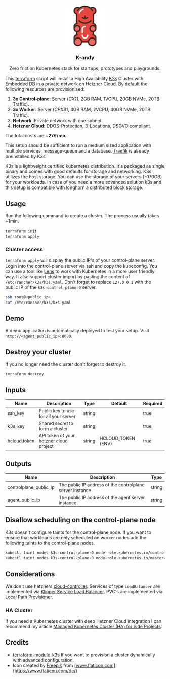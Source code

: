 <p align="center">
    <img src="logo.svg" width="128px" alt="k-andy logo"/>
</p>
<h3 align="center">K-andy</h3>
<p align="center">Zero friction Kubernetes stack for startups, prototypes and playgrounds.</p>

This [terraform](https://www.terraform.io/) script will install a High Availability [K3s](https://rancher.com/docs/k3s/latest/en/) Cluster with Embedded DB in a private network on Hetzner Cloud. By default the following resources are provisionised:

1. **3x Control-plane**: Server (_CX11_, 2GB RAM, 1VCPU, 20GB NVMe, 20TB Traffic).
1. **3x Worker**: Server (_CPX31_, 4GB RAM, 2VCPU, 40GB NVMe, 20TB Traffic).
1. **Network**: Private network with one subnet.
1. **Hetzner Cloud**: DDOS-Protection, 3-Locations, DSGVO compliant.

The total costs are ~**27€/mo**.

This setup should be sufficient to run a medium sized application with multiple services, message-queue and a database. [Traefik](https://doc.traefik.io/traefik/) is already preinstalled by K3s.

K3s is a lightweight certified kubernetes distribution. It's packaged as single binary and comes with good defaults for storage and networking. K3s utilizes the host storage. You can use the storage of your servers (~170GB) for your workloads. In case of you need a more advanced solution k3s and this setup is compatible with [longhorn](https://github.com/longhorn/longhorn) a distributed block storage.

## Usage

Run the following command to create a cluster. The process usually takes ~1min.

```sh
terraform init
terraform apply
```

### Cluster access
`terraform apply` will display the public IP's of your control-plane server. Login into the control-plane server via ssh and copy the kubeconfig. You can use a tool like [Lens](https://k8slens.dev/) to work with Kubernetes in a more user friendly way. It also support cluster import by pasting the content of `/etc/rancher/k3s/k3s.yaml`. Don't forget to replace `127.0.0.1` with the public IP of the `k3s-control-plane-0` server.

```sh
ssh root@<public_ip>
cat /etc/rancher/k3s/k3s.yaml
```

## Demo

A demo application is automatically deployed to test your setup. Visit `http://<agent_public_ip>:8080`.

## Destroy your cluster

If you no longer need the cluster don't forget to destroy it.

```sh
terraform destroy
```

## Inputs

| Name         | Description                             | Type   | Default            | Required |
| ------------ | --------------------------------------- | ------ | ------------------ | -------- |
| ssh_key      | Public key to use for all your server   | string |                    | true     |
| k3s_key      | Shared secret to form a cluster         | string |                    | true     |
| hcloud.token | API token of your hetzner cloud project | string | HCLOUD_TOKEN (ENV) | true     |

## Outputs

| Name                   | Description                                                | Type   |
| ---------------------- | ---------------------------------------------------------- | ------ |
| controlplane_public_ip | The public IP address of the controlplane server instance. | string |
| agent_public_ip        | The public IP address of the agent server instance.        | string |

## Disallow scheduling on the control-plane node

K3s doesn't configure taints for the control-plane node. If you want to ensure that workloads are only scheduled on worker nodes add the following taints to the control-plane nodes.

```sh
kubectl taint nodes k3s-control-plane-0 node-role.kubernetes.io/control-plane=true:NoSchedule
kubectl taint nodes k3s-control-plane-0 node-role.kubernetes.io/master=true:NoSchedule
```

## Considerations

We don't use hetzners [cloud-controller](https://kubernetes.io/docs/concepts/architecture/cloud-controller/). Services of type `LoadBalancer` are implemented via [Klipper Service Load Balancer](https://github.com/k3s-io/klipper-lb). PVC's are implemented via [Local Path Provisioner](https://github.com/rancher/local-path-provisioner).

### HA Cluster

If you need a Kubernetes cluster with deep Hetzner Cloud integration I can recommend my article [Managed Kubernetes Cluster (HA) for Side Projects](https://dustindeus.medium.com/managed-kubernetes-cluster-ha-for-side-projects-47f74e2f9436).

## Credits

- [terraform-module-k3s](https://github.com/xunleii/terraform-module-k3s) If you want to provision a cluster dynamically with advanced configuration.
- Icon created by [Freepik](https://www.freepik.com) from [www.flaticon.com](https://www.flaticon.com/de/)

